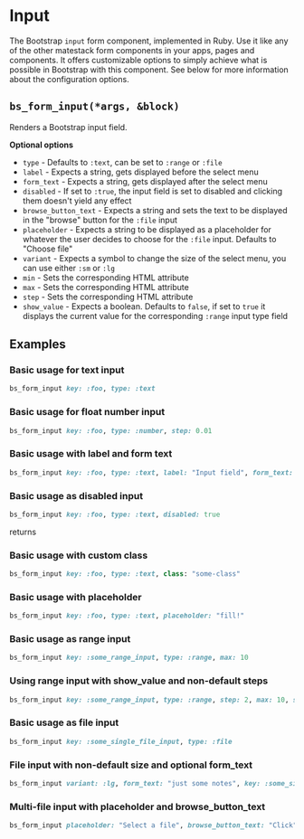 # Input

The Bootstrap `input` form component, implemented in Ruby. Use it like any of the other matestack form components in your apps, pages and components. It offers customizable options to simply achieve what is possible in Bootstrap with this component. See below for more information about the configuration options.

## `bs_form_input(*args, &block)`

Renders a Bootstrap input field.

**Optional options**

* `type` - Defaults to `:text`, can be set to `:range` or `:file`
* `label` - Expects a string, gets displayed before the select menu
* `form_text` - Expects a string, gets displayed after the select menu
* `disabled` - If set to `:true`, the input field is set to disabled and clicking them doesn't yield any effect
* `browse_button_text` - Expects a string and sets the text to be displayed in the "browse" button for the `:file` input
* `placeholder` - Expects a string to be displayed as a placeholder for whatever the user decides to choose for the `:file` input. Defaults to "Choose file"
* `variant` - Expects a symbol to change the size of the select menu, you can use either `:sm` or `:lg`
* `min` - Sets the corresponding HTML attribute
* `max` - Sets the corresponding HTML attribute
* `step` - Sets the corresponding HTML attribute
* `show_value` - Expects a boolean. Defaults to `false`, if set to `true` it displays the current value for the corresponding `:range` input type field

## Examples

### Basic usage for text input

```ruby
bs_form_input key: :foo, type: :text
```

### Basic usage for float number input

```ruby
bs_form_input key: :foo, type: :number, step: 0.01
```

### Basic usage with label and form text

```ruby
bs_form_input key: :foo, type: :text, label: "Input field", form_text: "some notes"
```

### Basic usage as disabled input

```ruby
bs_form_input key: :foo, type: :text, disabled: true
```

returns

### Basic usage with custom class

```ruby
bs_form_input key: :foo, type: :text, class: "some-class"
```

### Basic usage with placeholder

```ruby
bs_form_input key: :foo, type: :text, placeholder: "fill!"
```

### Basic usage as range input

```ruby
bs_form_input key: :some_range_input, type: :range, max: 10
```

### Using range input with show\_value and non-default steps

```ruby
bs_form_input key: :some_range_input, type: :range, step: 2, max: 10, show_value: true
```

### Basic usage as file input

```ruby
bs_form_input key: :some_single_file_input, type: :file
```

### File input with non-default size and optional form\_text

```ruby
bs_form_input variant: :lg, form_text: "just some notes", key: :some_single_file_input, type: :file
```

### Multi-file input with placeholder and browse\_button\_text

```ruby
bs_form_input placeholder: "Select a file", browse_button_text: "Click", key: :some_multi_file_input, type: :file, multiple: true
```

